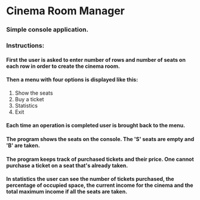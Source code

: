 # Cinema Room Manager

### Simple console application.

### **Instructions:**
#### First the user is asked to enter number of rows and number of seats on each row in order to create the cinema room.
#### Then a menu with four options is displayed like this: 

  1. Show the seats
  2. Buy a ticket
  3. Statistics
  0. Exit

#### Each time an operation is completed user is brought back to the menu.
#### The program shows the seats on the console. The 'S' seats are empty and 'B' are taken.
#### The program keeps track of purchased tickets and their price. One cannot purchase a ticket on a seat that's already taken.
#### In statistics the user can see the number of tickets purchased, the percentage of occupied space, the current income for the cinema and the total maximum income if all the seats are taken.
